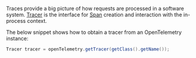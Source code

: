 Traces provide a big picture of how requests are processed in a software system. 
[Tracer](https://javadoc.io/doc/io.opentelemetry/opentelemetry-api/latest/io/opentelemetry/api/trace/Tracer.html) is the interface for [Span](../span/index.html) creation and interaction with the in-process context.

The below snippet shows how to obtain a tracer from an OpenTelemetry instance:

```java
Tracer tracer = openTelemetry.getTracer(getClass().getName());
```